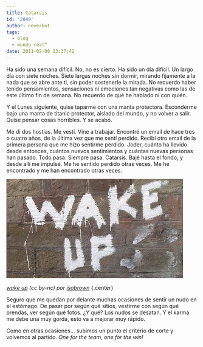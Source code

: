 ```yaml
---
title: Catarsis
id: '2849'
author: neverbot
tags:
  - blog
  - mundo real™
date: 2011-02-08 13:37:42
---
```


Ha sido una semana difícil. No, no es cierto. Ha sido un día difícil. Un largo día con siete noches. Siete largas noches sin dormir, mirando fijamente a la nada que se abre ante ti, sin poder sostenerle la mirada. No recuerdo haber tenido pensamientos, sensaciones ni emociones tan negativas como las de este último fin de semana. No recuerdo de qué he hablado ni con quién.

Y el Lunes siguiente, quise taparme con una manta protectora. Esconderme bajo una manta de titanio protector, aislado del mundo, y no volver a salir. Quise pensar cosas horribles. Y se acabó.

Me di dos hostias. Me vestí. Vine a trabajar. Encontré un email de hace tres o cuatro años, de la última vez que me sentí perdido. Recibí otro email de la primera persona que me hizo sentirme perdido. Joder, cuánto ha llovido desde entonces, cuántos nuevos sentimientos y cuántas nuevas personas han pasado. Todo pasa. Siempre pasa. Catarsis. Bajé hasta el fondo, y desde allí me impulsé. Me he sentido perdido otras veces. Me he encontrado y me han encontrado otras veces.

[![](./catarsis/wake_up.jpg "Wake up")](./catarsis/wake_up.jpg)

_[wake up](http://www.flickr.com/photos/isobrown/4208526321/) (cc by-nc) por [isobrown](http://www.flickr.com/photos/isobrown/)_ {.center}

Seguro que me quedan por delante muchas ocasiones de sentir un nudo en el estómago. De pasar por según qué sitios, vestirme con según qué prendas, ver según qué fotos. ¿Y qué? Los nudos se desatan. Y el karma me debe una muy gorda, esto va a mejorar muy rápido.

Como en otras ocasiones... subimos un punto el criterio de corte y volvemos al partido. _One for the team, one for the win!_